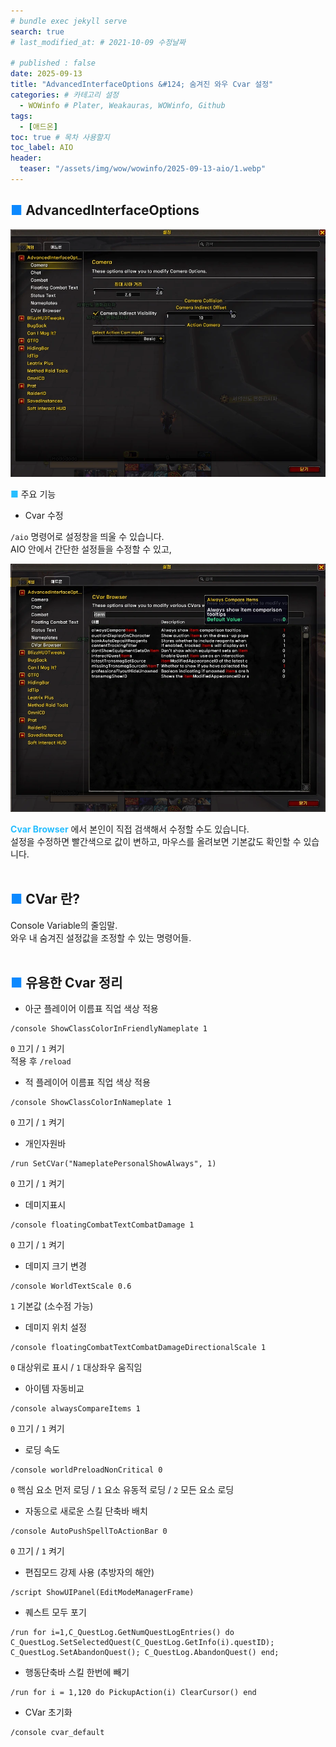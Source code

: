 ```yaml
---
# bundle exec jekyll serve
search: true
# last_modified_at: # 2021-10-09 수정날짜

# published : false
date: 2025-09-13
title: "AdvancedInterfaceOptions &#124; 숨겨진 와우 Cvar 설정"
categories: # 카테고리 설정
  - WOWinfo # Plater, Weakauras, WOWinfo, Github
tags:
  - [애드온]
toc: true # 목차 사용할지
toc_label: AIO
header:
  teaser: "/assets/img/wow/wowinfo/2025-09-13-aio/1.webp"
---
```


## <span style="color:#0b89ff">■</span> AdvancedInterfaceOptions

![이미지 설명](/assets/img/wow/wowinfo/2025-09-13-aio/1.webp)

**<span style="color:#26beff">■</span>** 주요 기능

- Cvar 수정

`/aio` 명령어로 설정창을 띄울 수 있습니다.  
AIO 안에서 간단한 설정들을 수정할 수 있고,

![이미지 설명](/assets/img/wow/wowinfo/2025-09-13-aio/2.webp)

**<span style="color:#26beff">Cvar Browser</span>** 에서 본인이 직접 검색해서 수정할 수도 있습니다.  
설정을 수정하면 빨간색으로 값이 변하고, 마우스를 올려보면 기본값도 확인할 수 있습니다.
<br>
<br>

## <span style="color:#0b89ff">■</span> CVar 란?

Console Variable의 줄임말.  
와우 내 숨겨진 설정값을 조정할 수 있는 명령어들.
<br>
<br>

## <span style="color:#0b89ff">■</span> 유용한 Cvar 정리

- 아군 플레이어 이름표 직업 색상 적용
```
/console ShowClassColorInFriendlyNameplate 1
```
`0` 끄기 / `1` 켜기  
적용 후 `/reload`

- 적 플레이어 이름표 직업 색상 적용
```
/console ShowClassColorInNameplate 1
```
`0` 끄기 / `1` 켜기  

- 개인자원바
```
/run SetCVar("NameplatePersonalShowAlways", 1)
```
`0` 끄기 / `1` 켜기  

- 데미지표시  
```
/console floatingCombatTextCombatDamage 1
```  
`0` 끄기 / `1` 켜기  
 
- 데미지 크기 변경  
```
/console WorldTextScale 0.6
```
`1` 기본값 (소수점 가능)  
 
- 데미지 위치 설정  
```
/console floatingCombatTextCombatDamageDirectionalScale 1
```
`0` 대상위로 표시 / `1` 대상좌우 움직임  

- 아이템 자동비교  
```
/console alwaysCompareItems 1
```
`0` 끄기 / `1` 켜기  

- 로딩 속도
```
/console worldPreloadNonCritical 0
```
`0` 핵심 요소 먼저 로딩 / `1` 요소 유동적 로딩 / `2` 모든 요소 로딩  

- 자동으로 새로운 스킬 단축바 배치
```
/console AutoPushSpellToActionBar 0
```
`0` 끄기 / `1` 켜기  

- 편집모드 강제 사용 (추방자의 해안)  
```
/script ShowUIPanel(EditModeManagerFrame)
```

- 퀘스트 모두 포기  
```
/run for i=1,C_QuestLog.GetNumQuestLogEntries() do C_QuestLog.SetSelectedQuest(C_QuestLog.GetInfo(i).questID); C_QuestLog.SetAbandonQuest(); C_QuestLog.AbandonQuest() end;
```

- 행동단축바 스킬 한번에 빼기  
```
/run for i = 1,120 do PickupAction(i) ClearCursor() end
```

- CVar 초기화  
```
/console cvar_default
```
<br>
<br>